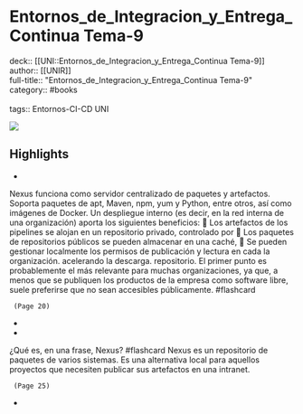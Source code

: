 # Entornos_de_Integracion_y_Entrega_Continua Tema-9

deck:: [[UNI::Entornos_de_Integracion_y_Entrega_Continua Tema-9]]\
author:: [[UNIR]]\
full-title:: "Entornos_de_Integracion_y_Entrega_Continua Tema-9"\
category:: #books\
\
tags:: Entornos-CI-CD UNI  

![](https://readwise-assets.s3.amazonaws.com/media/uploaded_book_covers/profile_22942/eec69a14-5d36-490d-9fff-950f952183e3.jpg)

## Highlights
- 

Nexus funciona como servidor centralizado de paquetes y artefactos. Soporta paquetes de apt, Maven, npm, yum y Python, entre otros, así como imágenes de Docker. Un despliegue interno (es decir, en la red interna de una organización) aporta los siguientes beneficios:  Los artefactos de los pipelines se alojan en un repositorio privado, controlado por  Los paquetes de repositorios públicos se pueden almacenar en una caché,  Se pueden gestionar localmente los permisos de publicación y lectura en cada la organización. acelerando la descarga. repositorio. El primer punto es probablemente el más relevante para muchas organizaciones, ya que, a menos que se publiquen los productos de la empresa como software libre, suele preferirse que no sean accesibles públicamente. #flashcard 


     (Page 20)
-
- 
 ¿Qué es, en una frase, Nexus? #flashcard 
    Nexus es un repositorio de paquetes de varios sistemas. Es una alternativa local para aquellos proyectos que necesiten publicar sus artefactos en una intranet.

     (Page 25)
-
